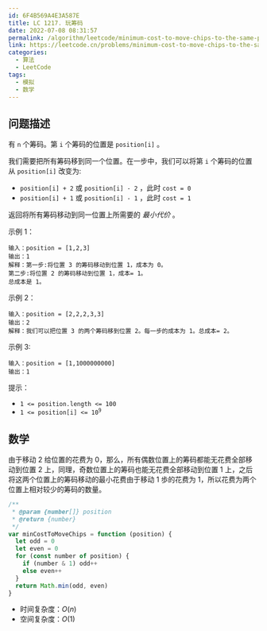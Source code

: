 ```yaml
---
id: 6F4B569A4E3A587E
title: LC 1217. 玩筹码
date: 2022-07-08 08:31:57
permalink: /algorithm/leetcode/minimum-cost-to-move-chips-to-the-same-position
link: https://leetcode.cn/problems/minimum-cost-to-move-chips-to-the-same-position
categories:
  - 算法
  - LeetCode
tags:
  - 模拟
  - 数学
---
```


<Level :type='1'/>

## 问题描述

有 `n` 个筹码。第 `i` 个筹码的位置是 `position[i]` 。

我们需要把所有筹码移到同一个位置。在一步中，我们可以将第 `i` 个筹码的位置从 `position[i]` 改变为:

- `position[i] + 2` 或 `position[i] - 2` ，此时 `cost = 0`
- `position[i] + 1` 或 `position[i] - 1` ，此时 `cost = 1`

返回将所有筹码移动到同一位置上所需要的 _最小代价_ 。

示例 1：

```text
输入：position = [1,2,3]
输出：1
解释：第一步:将位置 3 的筹码移动到位置 1，成本为 0。
第二步:将位置 2 的筹码移动到位置 1，成本= 1。
总成本是 1。
```

示例 2：

```text
输入：position = [2,2,2,3,3]
输出：2
解释：我们可以把位置 3 的两个筹码移到位置 2。每一步的成本为 1。总成本= 2。
```

示例 3:

```text
输入：position = [1,1000000000]
输出：1
```

提示：

- `1 <= position.length <= 100`
- <code>1 <= position[i] <= 10<sup>9</sup></code>

## 数学

由于移动 $2$ 给位置的花费为 $0$，那么，所有偶数位置上的筹码都能无花费全部移动到位置 $2$ 上，同理，奇数位置上的筹码也能无花费全部移动到位置 $1$ 上，之后将这两个位置上的筹码移动的最小花费由于移动 $1$ 歩的花费为 $1$，所以花费为两个位置上相对较少的筹码的数量。

```javascript
/**
 * @param {number[]} position
 * @return {number}
 */
var minCostToMoveChips = function (position) {
  let odd = 0
  let even = 0
  for (const number of position) {
    if (number & 1) odd++
    else even++
  }
  return Math.min(odd, even)
}
```

- 时间复杂度：$O(n)$
- 空间复杂度：$O(1)$
